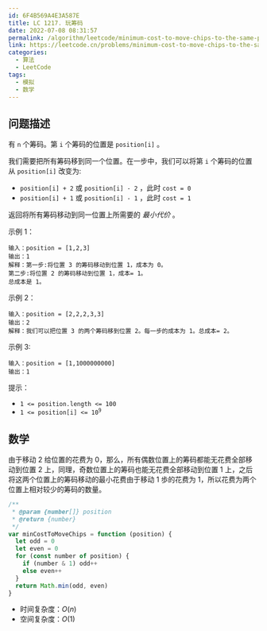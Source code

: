 ```yaml
---
id: 6F4B569A4E3A587E
title: LC 1217. 玩筹码
date: 2022-07-08 08:31:57
permalink: /algorithm/leetcode/minimum-cost-to-move-chips-to-the-same-position
link: https://leetcode.cn/problems/minimum-cost-to-move-chips-to-the-same-position
categories:
  - 算法
  - LeetCode
tags:
  - 模拟
  - 数学
---
```


<Level :type='1'/>

## 问题描述

有 `n` 个筹码。第 `i` 个筹码的位置是 `position[i]` 。

我们需要把所有筹码移到同一个位置。在一步中，我们可以将第 `i` 个筹码的位置从 `position[i]` 改变为:

- `position[i] + 2` 或 `position[i] - 2` ，此时 `cost = 0`
- `position[i] + 1` 或 `position[i] - 1` ，此时 `cost = 1`

返回将所有筹码移动到同一位置上所需要的 _最小代价_ 。

示例 1：

```text
输入：position = [1,2,3]
输出：1
解释：第一步:将位置 3 的筹码移动到位置 1，成本为 0。
第二步:将位置 2 的筹码移动到位置 1，成本= 1。
总成本是 1。
```

示例 2：

```text
输入：position = [2,2,2,3,3]
输出：2
解释：我们可以把位置 3 的两个筹码移到位置 2。每一步的成本为 1。总成本= 2。
```

示例 3:

```text
输入：position = [1,1000000000]
输出：1
```

提示：

- `1 <= position.length <= 100`
- <code>1 <= position[i] <= 10<sup>9</sup></code>

## 数学

由于移动 $2$ 给位置的花费为 $0$，那么，所有偶数位置上的筹码都能无花费全部移动到位置 $2$ 上，同理，奇数位置上的筹码也能无花费全部移动到位置 $1$ 上，之后将这两个位置上的筹码移动的最小花费由于移动 $1$ 歩的花费为 $1$，所以花费为两个位置上相对较少的筹码的数量。

```javascript
/**
 * @param {number[]} position
 * @return {number}
 */
var minCostToMoveChips = function (position) {
  let odd = 0
  let even = 0
  for (const number of position) {
    if (number & 1) odd++
    else even++
  }
  return Math.min(odd, even)
}
```

- 时间复杂度：$O(n)$
- 空间复杂度：$O(1)$
